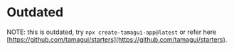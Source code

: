 # Outdated

NOTE: this is outdated, try `npx create-tamagui-app@latest` or refer here [https://github.com/tamagui/starters](https://github.com/tamagui/starters).
